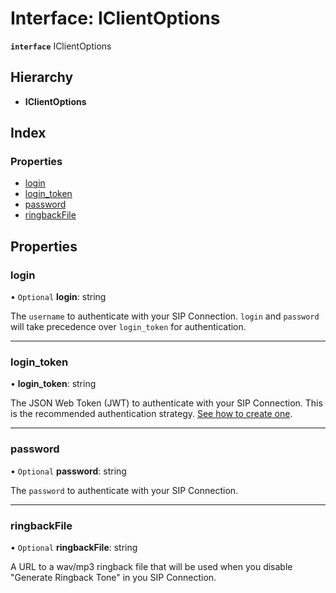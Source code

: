 # Interface: IClientOptions

**`interface`** IClientOptions

## Hierarchy

* **IClientOptions**

## Index

### Properties

* [login](iclientoptions.md#login)
* [login\_token](iclientoptions.md#login_token)
* [password](iclientoptions.md#password)
* [ringbackFile](iclientoptions.md#ringbackfile)

## Properties

### login

• `Optional` **login**: string

The `username` to authenticate with your SIP Connection.
`login` and `password` will take precedence over
`login_token` for authentication.

___

### login\_token

•  **login\_token**: string

The JSON Web Token (JWT) to authenticate with your SIP Connection.
This is the recommended authentication strategy. [See how to create one](https://developers.telnyx.com/docs/v2/webrtc/quickstart).

___

### password

• `Optional` **password**: string

The `password` to authenticate with your SIP Connection.

___

### ringbackFile

• `Optional` **ringbackFile**: string

A URL to a wav/mp3 ringback file that will be used when you disable
"Generate Ringback Tone" in you SIP Connection.
